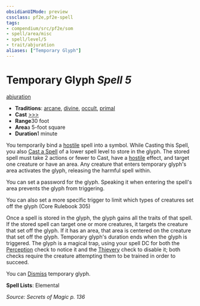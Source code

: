```yaml
---
obsidianUIMode: preview
cssclass: pf2e,pf2e-spell
tags:
- compendium/src/pf2e/som
- spell/area/misc
- spell/level/5
- trait/abjuration
aliases: ["Temporary Glyph"]
---
```

# Temporary Glyph *Spell 5*   
[abjuration](../../rules/traits/abjuration.md)  

- **Traditions**: [arcane](../../rules/traits/arcane.md), [divine](../../rules/traits/divine.md), [occult](../../rules/traits/occult.md), [primal](../../rules/traits/primal.md)
- **Cast** [>>>](../../rules/core-rulebook/chapter-9-playing-the-game.md#Actions "Three-Action") 
- **Range**30 foot
- **Area**a 5-foot square
- **Duration**1 minute

You temporarily bind a [hostile](../../rules/conditions.md#Hostile) spell into a symbol. While Casting this Spell, you also [Cast a Spell](../../rules/actions/cast-a-spell.md) of a lower spell level to store in the glyph. The stored spell must take 2 actions or fewer to Cast, have a [hostile](../../rules/conditions.md#Hostile) effect, and target one creature or have an area. Any creature that enters temporary glyph's area activates the glyph, releasing the harmful spell within.

You can set a password for the glyph. Speaking it when entering the spell's area prevents the glyph from triggering.

You can also set a more specific trigger to limit which types of creatures set off the glyph (Core Rulebook 305)

Once a spell is stored in the glyph, the glyph gains all the traits of that spell. If the stored spell can target one or more creatures, it targets the creature that set off the glyph. If it has an area, that area is centered on the creature that set off the glyph. Temporary glyph's duration ends when the glyph is triggered. The glyph is a magical trap, using your spell DC for both the [Perception](../skills.md#Perception) check to notice it and the [Thievery](../skills.md#Thievery) check to disable it; both checks require the creature attempting them to be trained in order to succeed.

You can [Dismiss](../../rules/actions/dismiss.md) temporary glyph.

**Spell Lists**: Elemental

*Source: Secrets of Magic p. 136*
